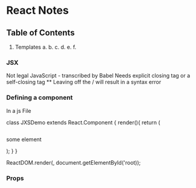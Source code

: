 # React Notes

## Table of Contents
1. Templates 
    a. 
    b.
    c.
    d.
    e.
    f.

### JSX 
Not legal JavaScript - transcribed by Babel
Needs explicit closing tag or a self-closing tag
** Leaving off the / will result in a syntax error

### Defining a component
In a js File

class JXSDemo extends React.Component {
    render(){
        return (
            <!-- react only returns one element; therefore, if there are multiple elements they need to be contained in a single element (aka put it in a <div> ) -->
            <div>
                <img src="" />
                <p> some element </p>
            </div>
        );
    }
}

ReactDOM.render(<JXSDemo />, document.getElementById('root));

### Props


### 